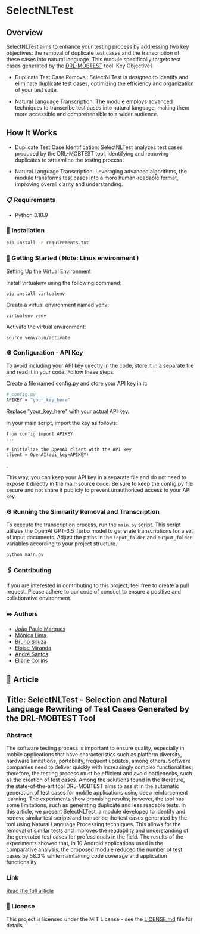 # SelectNLTest

## Overview

SelectNLTest aims to enhance your testing process by addressing two key objectives: the removal of duplicate test cases and the transcription of these cases into natural language. This module specifically targets test cases generated by the [DRL-MOBTEST](https://github.com/licollins/deepguit) tool.
Key Objectives

  - Duplicate Test Case Removal: SelectNLTest is designed to identify and eliminate duplicate test cases, optimizing the efficiency and organization of your test suite.

  - Natural Language Transcription: The module employs advanced techniques to transcribe test cases into natural language, making them more accessible and comprehensible to a wider audience.

## How It Works

  - Duplicate Test Case Identification: SelectNLTest analyzes test cases produced by the DRL-MOBTEST tool, identifying and removing duplicates to streamline the testing process.

  - Natural Language Transcription: Leveraging advanced algorithms, the module transforms test cases into a more human-readable format, improving overall clarity and understanding.
    
### 📋 Requirements

- Python 3.10.9

### 🔧 Installation

```bash
pip install -r requirements.txt
```

### 🚀 Getting Started ( Note: Linux environment )



Setting Up the Virtual Environment

Install virtualenv using the following command:


    pip install virtualenv

Create a virtual environment named venv:

    virtualenv venv

Activate the virtual environment:

    source venv/bin/activate

### ⚙️ Configuration - API Key

To avoid including your API key directly in the code, store it in a separate file and read it in your code. Follow these steps:

Create a file named config.py and store your API key in it:

```bash
# config.py
APIKEY = "your_key_here"
```
Replace "your_key_here" with your actual API key.

In your main script, import the key as follows:

    from config import APIKEY
    ...
    
    # Initialize the OpenAI client with the API key
    client = OpenAI(api_key=APIKEY)
.

This way, you can keep your API key in a separate file and do not need to expose it directly in the main source code. Be sure to keep the config.py file secure and not share it publicly to prevent unauthorized access to your API key.

### ⚙️ Running the Similarity Removal and Transcription

To execute the transcription process, run the `main.py` script. This script utilizes the OpenAI GPT-3.5 Turbo model to generate transcriptions for a set of input documents. Adjust the paths in the `input_folder` and `output_folder` variables according to your project structure.

```bash
python main.py
```


### 🖇️ Contributing

If you are interested in contributing to this project, feel free to create a pull request. Please adhere to our code of conduct to ensure a positive and collaborative environment.


### ✒️ Authors
- [João Paulo Marques](https://www.linkedin.com/in/joaopaulorm/)
- [Mônica Lima](https://www.linkedin.com/in/monica-dantas-lima/) 
- [Bruno Souza](https://www.linkedin.com/in/bruno-souza-b8132297/)
- [Eloise Miranda](https://www.linkedin.com/in/eloise-miranda-43951011b/)
- [André Santos](https://www.linkedin.com/in/andrevsantos/)
- [Eliane Collins](https://www.linkedin.com/in/eliane-collins-phd-5277b411/)

## 📄 Article

## Title: SelectNLTest - Selection and Natural Language Rewriting of Test Cases Generated by the DRL-MOBTEST Tool

### Abstract
The software testing process is important to ensure quality, especially in mobile applications that have characteristics such as platform diversity, hardware limitations, portability, frequent updates, among others. Software companies need to deliver quickly with increasingly complex functionalities; therefore, the testing process must be efficient and avoid bottlenecks, such as the creation of test cases. Among the solutions found in the literature, the state-of-the-art tool DRL-MOBTEST aims to assist in the automatic generation of test cases for mobile applications using deep reinforcement learning. The experiments show promising results; however, the tool has some limitations, such as generating duplicate and less readable tests. In this article, we present SelectNLTest, a module developed to identify and remove similar test scripts and transcribe the test cases generated by the tool using Natural Language Processing techniques. This allows for the removal of similar tests and improves the readability and understanding of the generated test cases for professionals in the field. The results of the experiments showed that, in 10 Android applications used in the comparative analysis, the proposed module reduced the number of test cases by 58.3% while maintaining code coverage and application functionality.
### Link
[Read the full article](https://dl.acm.org/doi/10.1145/3624032.3624043)

### 📜 License

This project is licensed under the MIT License - see the [LICENSE.md](LICENSE.md) file for details.
